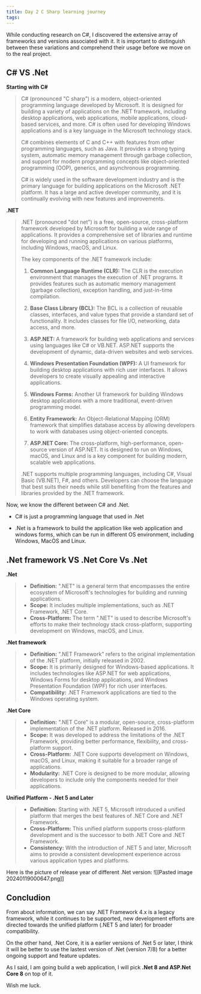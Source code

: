 ```yaml
---
title: Day 2 C Sharp learning journey
tags:
---
```

While conducting research on C#, I discovered the extensive array of frameworks and versions associated with it. It is important to distinguish between these variations and comprehend their usage before we move on to the real project.

## C# VS .Net

**Starting with C#**
> C# (pronounced "C sharp") is a modern, object-oriented programming language developed by Microsoft. It is designed for building a variety of applications on the .NET framework, including desktop applications, web applications, mobile applications, cloud-based services, and more. C# is often used for developing Windows applications and is a key language in the Microsoft technology stack.
> 
> C# combines elements of C and C++ with features from other programming languages, such as Java. It provides a strong typing system, automatic memory management through garbage collection, and support for modern programming concepts like object-oriented programming (OOP), generics, and asynchronous programming.
> 
> C# is widely used in the software development industry and is the primary language for building applications on the Microsoft .NET platform. It has a large and active developer community, and it is continually evolving with new features and improvements.

**.NET**
> .NET (pronounced "dot net") is a free, open-source, cross-platform framework developed by Microsoft for building a wide range of applications. It provides a comprehensive set of libraries and runtime for developing and running applications on various platforms, including Windows, macOS, and Linux.
> 
> The key components of the .NET framework include:
> 
> 1. **Common Language Runtime (CLR):** The CLR is the execution environment that manages the execution of .NET programs. It provides features such as automatic memory management (garbage collection), exception handling, and just-in-time compilation.
>     
> 2. **Base Class Library (BCL):** The BCL is a collection of reusable classes, interfaces, and value types that provide a standard set of functionality. It includes classes for file I/O, networking, data access, and more.
>     
> 3. **ASP.NET:** A framework for building web applications and services using languages like C# or VB.NET. ASP.NET supports the development of dynamic, data-driven websites and web services.
>     
> 4. **Windows Presentation Foundation (WPF):** A UI framework for building desktop applications with rich user interfaces. It allows developers to create visually appealing and interactive applications.
>     
> 5. **Windows Forms:** Another UI framework for building Windows desktop applications with a more traditional, event-driven programming model.
>     
> 6. **Entity Framework:** An Object-Relational Mapping (ORM) framework that simplifies database access by allowing developers to work with databases using object-oriented concepts.
>     
> 7. **ASP.NET Core:** The cross-platform, high-performance, open-source version of ASP.NET. It is designed to run on Windows, macOS, and Linux and is a key component for building modern, scalable web applications.
>     
> 
> .NET supports multiple programming languages, including C#, Visual Basic (VB.NET), F#, and others. Developers can choose the language that best suits their needs while still benefiting from the features and libraries provided by the .NET framework.

Now, we know the different between C# and .Net.

- C# is just a programming language that used in .Net

- .Net is a framework to build the application like web application and windows forms, which can be run in different OS environment, including Windows, MacOS and Linux.

## .Net framework VS .Net Core Vs .Net

**.Net**
> - **Definition:** ".NET" is a general term that encompasses the entire ecosystem of Microsoft's technologies for building and running applications.
> - **Scope:** It includes multiple implementations, such as .NET Framework, .NET Core.
> - **Cross-Platform:** The term ".NET" is used to describe Microsoft's efforts to make their technology stack cross-platform, supporting development on Windows, macOS, and Linux.

**.Net framework**
> - **Definition:** ".NET Framework" refers to the original implementation of the .NET platform, initially released in 2002.
> - **Scope:** It is primarily designed for Windows-based applications. It includes technologies like ASP.NET for web applications, Windows Forms for desktop applications, and Windows Presentation Foundation (WPF) for rich user interfaces.
> - **Compatibility:** .NET Framework applications are tied to the Windows operating system.

**.Net Core**
> - **Definition:** ".NET Core" is a modular, open-source, cross-platform implementation of the .NET platform. Released in 2016.
> - **Scope:** It was developed to address the limitations of the .NET Framework, providing better performance, flexibility, and cross-platform support.
> - **Cross-Platform:** .NET Core supports development on Windows, macOS, and Linux, making it suitable for a broader range of applications.
> - **Modularity:** .NET Core is designed to be more modular, allowing developers to include only the components needed for their applications.

**Unified Platform - .Net 5 and Later**
> - **Definition:** Starting with .NET 5, Microsoft introduced a unified platform that merges the best features of .NET Core and .NET Framework.
> - **Cross-Platform:** This unified platform supports cross-platform development and is the successor to both .NET Core and .NET Framework.
> - **Consistency:** With the introduction of .NET 5 and later, Microsoft aims to provide a consistent development experience across various application types and platforms.

Here is the picture of release year of different .Net version:
![[Pasted image 20240119000647.png]]

## Concludion

From about information, we can say .NET Framework 4.x is a legacy framework, while it continues to be supported, new development efforts are directed towards the unified platform (.NET 5 and later) for broader compatibility.

On the other hand, .Net Core, it is a earlier versions of .Net 5 or later, I think it will be better to use the lastest version of .Net (version 7/8) for a better ongoing support and feature updates.

As I said, I am going build a web application, I will pick **.Net 8 and ASP.Net Core 8** on top of it. 

Wish me luck.